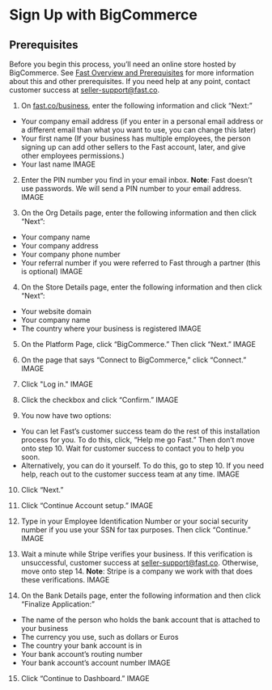# Sign Up with BigCommerce
## Prerequisites
Before you begin this process, you’ll need an online store hosted by BigCommerce. See [Fast Overview and Prerequisites](https://docs.google.com/document/d/1E4BGaI4w9Iy8Otb18QfFiTrHvjvdn08_4K5RU7vjKgQ/edit#heading=h.623o5uhwmywu) for more information about this and other prerequisites. If you need help at any point, contact customer success at seller-support@fast.co.
1. On [fast.co/business](https://www.fast.co/business), enter the following information and click “Next:”
- Your company email address (if you enter in a personal email address or a different email than what you want to use, you can change this later)
- Your first name (If your business has multiple employees, the person signing up can add other sellers to the Fast account, later, and give other employees permissions.)
- Your last name
IMAGE

2. Enter the PIN number you find in your email inbox.
**Note**: Fast doesn’t use passwords. We will send a PIN number to your email address.
IMAGE

3. On the Org Details page, enter the following information and then click “Next”:
- Your company name
- Your company address
- Your company phone number
- Your referral number if you were referred to Fast through a partner (this is optional)
IMAGE

4. On the Store Details page, enter the following information and then click “Next”:
- Your website domain
- Your company name
- The country where your business is registered
IMAGE

5. On the Platform Page, click “BigCommerce.” Then click “Next.”
IMAGE

6. On the page that says “Connect to BigCommerce,” click “Connect.”
IMAGE

7. Click "Log in."
IMAGE

8. Click the checkbox and click “Confirm.”
IMAGE

9. You now have two options:
- You can let Fast’s customer success team do the rest of this installation process for you. To do this, click, “Help me go Fast.” Then don’t move onto step 10. Wait for customer success to contact you to help you soon.
- Alternatively, you can do it yourself. To do this, go to step 10. If you need help, reach out to the customer success team at any time.
IMAGE

10. Click “Next.”
11. Click “Continue Account setup.”
IMAGE

12. Type in your Employee Identification Number or your social security number if you use your SSN for tax purposes. Then click “Continue.”
IMAGE

13. Wait a minute while Stripe verifies your business. If this verification is unsuccessful, customer success at seller-support@fast.co. Otherwise, move onto step 14.
**Note**: Stripe is a company we work with that does these verifications.
IMAGE

14. On the Bank Details page, enter the following information and then click “Finalize Application:”
- The name of the person who holds the bank account that is attached to your business
- The currency you use, such as dollars or Euros
- The country your bank account is in
- Your bank account’s routing number
- Your bank account’s account number
IMAGE

15. Click “Continue to Dashboard.”
IMAGE
